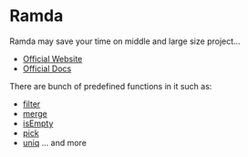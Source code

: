 
# Ramda
Ramda may save your time on middle and large size project...
* [Official Website](https://ramdajs.com/)
* [Official Docs](https://ramdajs.com/docs/)

There are bunch of predefined functions in it such as:
* [filter](https://ramdajs.com/docs/#filter)
* [merge](https://ramdajs.com/docs/#merge)
* [isEmpty](https://ramdajs.com/docs/#isEmpty)
* [pick](https://ramdajs.com/docs/#pick)
* [uniq](https://ramdajs.com/docs/#uniq)
 ... and more
